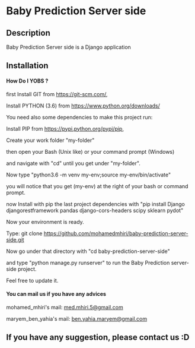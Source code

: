 # Baby Prediction Server side

## Description

Baby Prediction Server side is a Django application
## Installation
#### How Do I YOBS ?
first Install GIT from https://git-scm.com/,

Install PYTHON (3.6) from https://www.python.org/downloads/

You need also some dependencies to make this project run:

Install PIP from https://pypi.python.org/pypi/pip,


Create your work folder "my-folder"

then open your Bash (Unix like) or your command prompt (Windows) 

and navigate with "cd" until you get under "my-folder".

Now type "python3.6 -m venv my-env;source my-env/bin/activate"

you will notice that you get (my-env) at the right of your bash or command prompt.

now Install with pip the last project dependencies with "pip install Django djangorestframework pandas django-cors-headers scipy sklearn pydot"

Now your environment is ready.

Type: git clone https://github.com/mohamedmhiri/baby-prediction-server-side.git 

Now go under that directory with "cd baby-prediction-server-side"

and type "python manage.py runserver" to run the Baby Prediction server-side project.

Feel free to update it.

#### You can mail us if you have any advices
mohamed_mhiri's mail: med.mhiri.5@gmail.com

maryem_ben_yahia's mail: ben.yahia.maryem@gmail.com

## If you have any suggestion, please contact us :D
